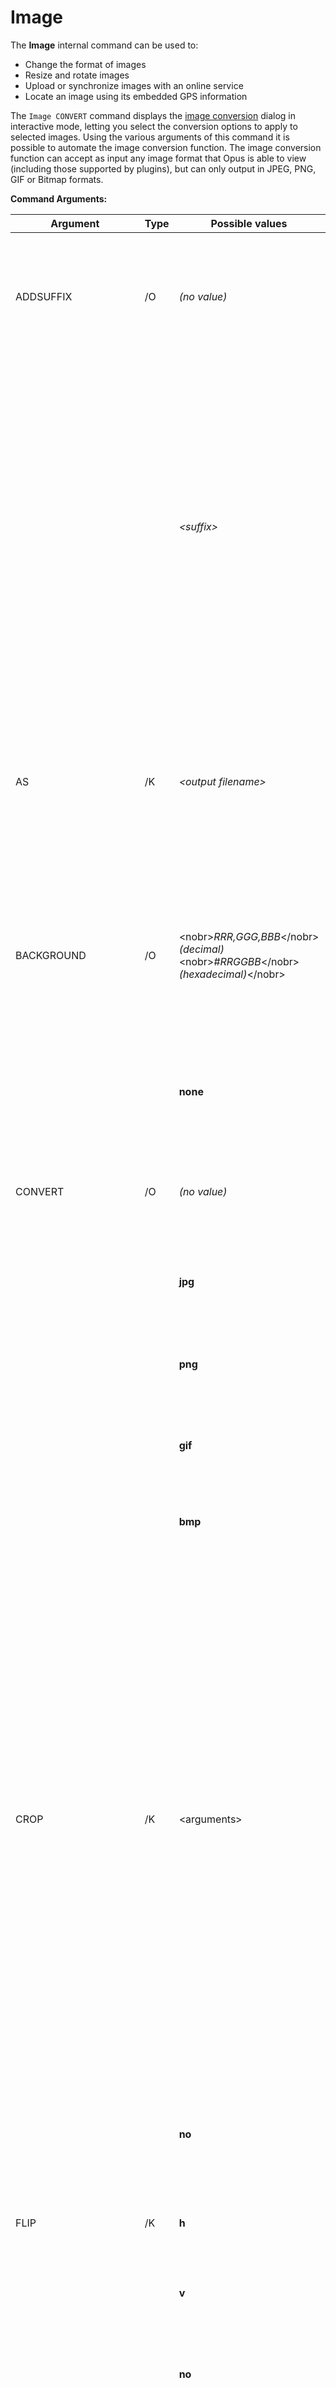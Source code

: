 # Image

The **Image** internal command can be used to:

- Change the format of images
- Resize and rotate images
- Upload or synchronize images with an online service
- Locate an image using its embedded GPS information

The `Image CONVERT` command displays the [image conversion](/Manual/additional_functionality/image_conversion/README.md) dialog in interactive mode, letting you select the conversion options to apply to selected images. Using the various arguments of this command it is possible to automate the image conversion function. The image conversion function can accept as input any image format that Opus is able to view (including those supported by plugins), but can only output in JPEG, PNG, GIF or Bitmap formats.

**Command Arguments:** 

<table>
<thead><tr><th>
Argument</th><th>
Type</th><th>
Possible values</th><th>
Description
</th></tr></thead><tbody><tr><td>
ADDSUFFIX</td><td>
/O</td><td>

*(no value)*</td><td>

Add a suffix to the output filename when resizing images. The suffix used indicates the new image size. If the image is not resized, no suffix is added.

*Example:* `Image CONVERT=jpg WIDTH=1024 HEIGHT=768 ADDSUFFIX`
</td></tr><tr><td>
</td><td>
</td><td>

*\<suffix\>*</td><td>

Adds the specified suffix to the output filename.

*Example:* `Image CONVERT=jpg WIDTH=128 HEIGHT=128 ADDSUFFIX=thumb`

The specified suffix is used provided a new image is written, but there are cases where no image will be written by default, such as when converting images in-place (not to a separate destination directory) and the source image already matches the specified criteria. If you need to ensure that a second copy of the image is created no matter what, using the specified suffix to modify its name, then you should prefix the suffix with the keyword **always:**.

*Example:* `Image CONVERT=jpg WIDTH=128 HEIGHT=128 ADDSUFFIX=always:thumb`
</td></tr><tr><td>
AS</td><td>
/K</td><td>

*\<output filename\>*</td><td>

Specify the output filename when converting images. By default the output filename is the same as the input filename, with the possibility of an additional suffix (with the **ADDSUFFIX** argument) and a different file extension if the image has been converted to a different format.

*Example:* `Image CONVERT=jpg AS=thumbnail.jpg WIDTH=128 HEIGHT=128`
</td></tr><tr><td>
BACKGROUND</td><td>
/O</td><td>

\<nobr\>*RRR,GGG,BBB*\</nobr\>  
*(decimal)*  
\<nobr\>*\#RRGGBB*\</nobr\>  
*(hexadecimal)*\</nobr\></td><td>

When an image with an alpha channel (transparency) is converted to a format that doesn't support the alpha channel, this argument is used to specify the background color that replaces the transparent area. The color can be specified in either decimal or hex format.

*Example:* `Image CONVERT=jpg BACKGROUND=#ff8000`
</td></tr><tr><td>
</td><td>
</td><td>

**none**</td><td>

Specify **BACKGROUND=none** in conjunction with a preset to override the saved setting.

*Example:* `Image CONVERT PRESET=ScaleAndCrop BACKGROUND=none`
</td></tr><tr><td>
CONVERT</td><td>
/O</td><td>

*(no value)*</td><td>

Displays the [image conversion](/Manual/additional_functionality/image_conversion/README.md) dialog in interactive mode when no other arguments are provided.

*Example:* `Image CONVERT`
</td></tr><tr><td>
</td><td>
</td><td>

**jpg**</td><td>

Automates the image conversion function; the converted image will be saved in JPEG format.

*Example:* `Image CONVERT=jpg`
</td></tr><tr><td>
</td><td>
</td><td>

**png**</td><td>

The converted image will be saved in PNG format.

*Example:* `Image ROTATE=EXIF CONVERT=png`
</td></tr><tr><td>
</td><td>
</td><td>

**gif**</td><td>

The converted image will be saved in GIF format.

*Example:* `Image WIDTH=128 HEIGHT=128 CONVERT=gif`
</td></tr><tr><td>
</td><td>
</td><td>

**bmp**</td><td>

The converted image will be saved in BMP format.

*Example:* `Image CONVERT=bmp`
</td></tr><tr><td>
CROP</td><td>
/K</td><td>

\<arguments\></td><td>

Crops selected images. The crop parameters can be specified in several ways:

|                            |                                                                                           |
|----------------------------|-------------------------------------------------------------------------------------------|
| W,H                        | Crop to specified size (width,height). Centers the crop rectangle in the original image.  |
| X,Y,W,H                    | Crop from specified position (x,y) to specified size (width,height).                      |
| \<nobr\>X,Y-X1,Y1\</nobr\> | Crop from specified position (x,y) to specified position (x1,y1).                         |
| W:H                        | Crop to specified ratio (width:height). Centers the crop rectangle in the original image. |
| X,Y,W:H                    | Crop from specified position (x,y) to specified ratio (width:height).                     |

*Example:* `Image CONVERT CROP=16:9`
</td></tr><tr><td>
</td><td>
</td><td>

**no**</td><td>

Specify **CROP=no** in conjunction with a preset to override the saved setting and disable cropping.

*Example:* `Image CONVERT PRESET=ScaleAndCrop CROP=no`
</td></tr><tr><td>
FLIP</td><td>
/K</td><td>

**h**</td><td>

Flip (mirror) the image horizontally.

*Example:* `Image FLIP=h`
</td></tr><tr><td>
</td><td>
</td><td>

**v**</td><td>

Flip the image vertically.

*Example:* `Image FLIP=v ROTATE=90 HERE`
</td></tr><tr><td>
</td><td>
</td><td>

**no**</td><td>

Specify **FLIP=no** in conjunction with a preset to override the saved setting.

*Example:* `Image CONVERT PRESET=ScaleAndRotate FLIP=no`
</td></tr><tr><td>
FROM</td><td>
/M</td><td>

*\<filename\> ...*</td><td>

Specify the image file or files to operate on. Without this argument the command will operate on all currently selected files. This is the default argument for the Image command and so you do not need to specify the FROM keyword. Remember that if the filename contains a space it needs to be enclosed in quotes.

*Example:* `Image CONVERT=png FROM C:\MyPhotos\\.jpg HERE`
</td></tr><tr><td>
HEIGHT</td><td>
/K/N</td><td>

*\<height\>*</td><td>

Resize the image to the specified height.

*Example:* `Image HEIGHT=768 PRESERVEASPECTRATIO CONVERT=jpg`
</td></tr><tr><td>
HERE</td><td>
/S</td><td>

*(no value)*</td><td>

Write converted images to the source folder. Without this argument converted images are written to the current destination folder.

*Example:* `Image CONVERT=bmp WIDTH=128 HEIGHT=128 ADDSUFFIX HERE`
</td></tr><tr><td>
LOCATE</td><td>
/K</td><td>

*\<keyword\>*</td><td>

Locates the real-world position of the selected image file from its embedded GPS information, using a third-party mapping service. With the exception of Google Earth (which must be installed on your machine), all services open a web browser.

The list of location services is configurable via **[Preferences / Miscellaneous / Advanced](/Manual/preferences/preferences_categories/miscellaneous/advanced_options.md): image_locate_services.** Several services are defined by default, these are listed below.

If the selected image does not have GPS information this command will have no effect.

*Example:* `Image LOCATE=\<keyword\>`
</td></tr><tr><td>
</td><td>
</td><td>

**bing**</td><td>

Locates the image using Bing maps (will open in a web browser).

*Example:* `Image LOCATE=bing`
</td></tr><tr><td>
</td><td>
</td><td>

**google**</td><td>

Locates the image using Google maps (will open in a web browser).

*Example:* `Image LOCATE=google`
</td></tr><tr><td>
</td><td>
</td><td>

**googleearth**</td><td>

Locates the image using Google Earth (the software must be installed on your computer for this to work). Supports multiple images selected at once.

*Example:* `Image LOCATE=googleearth`
</td></tr><tr><td>
</td><td>
</td><td>

**kml**</td><td>

Locates the image using the default handler for **.kml** (*Keyhole Markup Language*) files on your computer. This is the format Google Earth uses; indeed, this option does exactly the same thing as the **googleearth** option does except that it doesn't specifically check for the existence of Google Earth (and so will work with any app that implements default handling for *.kml* files).

*Example:* `Image LOCATE=kml`
</td></tr><tr><td>
</td><td>
</td><td>

**osm**</td><td>

Locates the image using Open Street Map (will open in a web browser).

*Example:* `Image LOCATE=osm`
</td></tr><tr><td>
</td><td>
</td><td>

**windowsmaps**</td><td>

Locates the image using Windows Maps (included by default in Windows 10). Supports multiple images selected at once (up to 25 maximum).

*Example:* `Image LOCATE=windowsmaps`
</td></tr><tr><td>
</td><td>
</td><td>

**menu**</td><td>

Generates a menu listing the configured location services. Selecting an item from the menu will launch the service to locate the selected image.

*Example:* `Image LOCATE=menu`
</td></tr><tr><td>
</td><td>
</td><td>

**nohide**</td><td>

Use this in conjunction with **menu**. By default services that are unavailable will be hidden from the menu - add the **nohide** parameter to disable them rather than hiding them.

*Example:* `Image LOCATE=menu,nohide`
</td></tr><tr><td>
NOADDSUFFIX</td><td>
/S</td><td>

*(no value)*</td><td>

Specify **NOADDSUFFIX** in conjunction with a preset to override the saved setting.

*Example:* `Image CONVERT PRESET=ScaleAndCrop NOADDSUFFIX`
</td></tr><tr><td>
NOAUTORUN</td><td>
/S</td><td>

*(no value)*</td><td>

Even if the other arguments on the command line would allow for automated image conversion, if **NOAUTORUN** is specified the conversion dialog will open first. This lets you use the other arguments to pre-configure the dialog but then make final adjustments manually.

*Example:* `Image CONVERT=png CROP=4:3 NOAUTORUN`
</td></tr><tr><td>
NOENLARGE</td><td>
/O</td><td>

*(no value)*</td><td>

Prevents images from being enlarged if the resize operation would otherwise cause this. Selected images that are already smaller than the specified size will remain untouched.

*Example:* `Image CONVERT=jpg WIDTH=1024 HEIGHT=768 NOENLARGE`
</td></tr><tr><td>
</td><td>
</td><td>

**no**</td><td>

Specify **NOENLARGE=no** in conjunction with a preset to override the saved setting.

*Example:* `Image CONVERT PRESET=ScaleAndCrop NOENLARGE=no`
</td></tr><tr><td>
NOLOSSLESS</td><td>
/O</td><td>

*(no value)*</td><td>

Disables the ability of Opus to perform lossless JPEG rotation. Normally Opus will rotate JPEG images losslessly if possible, but you may specifically want to recompress the image to a lower quality (to make it smaller) and this keyword allows you to do that. You can also use this without performing a rotation, if all you want to do is recompress a JPEG image to a different quality setting.

*Example:* `Image CONVERT=jpg QUALITY=50 ROTATE=EXIF NOLOSSLESS`
</td></tr><tr><td>
</td><td>
</td><td>

**no**</td><td>

Specify **NOLOSSLESS=no** in conjunction with a preset to override the saved setting.

*Example:* `Image CONVERT PRESET=ScaleAndRotate NOLOSSLESS=no`
</td></tr><tr><td>
NOREDUCE</td><td>
/O</td><td>

*(no value)*</td><td>

Prevents images from being reduced in size if the resize operation would otherwise cause this. Selected images that are already larger than the specified size will remain untouched.

*Example:* `Image CONVERT=jpg WIDTH=800 HEIGHT=600 NOREDUCE`
</td></tr><tr><td>
</td><td>
</td><td>

**no**</td><td>

Specify **NOREDUCE=no** in conjunction with a preset to override the saved setting.

*Example:* `Image CONVERT PRESET=ScaleAndCrop NOREDUCE=no`
</td></tr><tr><td>
NORENAME</td><td>
/S</td><td>

*(no value)*</td><td>

Specify **NORENAME** in conjunction with a preset to override the saved setting.

*Example:* `Image CONVERT PRESET=ScaleAndCrop NORENAME`
</td></tr><tr><td>
NOUSEIMAGEDATA</td><td>
/S</td><td>

*(no value)*</td><td>

When used with the **CONVERT** argument (in the standalone image viewer), overrides the **@useimagedata** command modifier and makes the image converter load the image from disk rather than obtaining it from the viewer.

*Example:* `Image CONVERT NOUSEIMAGEDATA`
</td></tr><tr><td>
PERCENT</td><td>
/K/N</td><td>

*\<resize percent\>*</td><td>

Resize the image to the specified percentage of the original size. This can enlarge images as well as reduce them.

You can set this to 0 or 100 to disable percentage resizing and override the settings in a saved preset.

*Example:* `Image CONVERT=jpg PERCENT=125`
</td></tr><tr><td>
PRESERVEASPECTRATIO</td><td>
/O</td><td>

*(no value)*</td><td>

Preserve the original aspect ratio when resizing images. The output width or height will be automatically adjusted to ensure the aspect ratio is maintained. Using this switch means you can resize an image by just supplying a new width or a new height - this missing dimension will be calculated automatically.

*Example:* `Image CONVERT=png WIDTH=1280 PRESERVEASPECTRATIO HERE`
</td></tr><tr><td>
</td><td>
</td><td>

**no**</td><td>

Specify **PRESERVEASPECTRATIO=no** in conjunction with a preset to override the saved setting.

*Example:* `Image CONVERT PRESET=ScaleAndCrop PRESERVEASPECTRATIO=no`
</td></tr><tr><td>
PRESERVEDATE</td><td>
/S</td><td>

*(no value)*</td><td>

When converting images, this option preserves the *creation* and *last modified* timestamps of the original file. By default, when this option is not specified, the *last modified* timestamp will be updated to the current time, as will the *creation* timestamp if the operation creates a new file. (Operations which convert an existing file "in place", overwriting the original with **REPLACE HERE**, will preserve the *creation* timestamp regardless of this option.)

*Example:* `Image ROTATE=EXIF REPLACE HERE PRESERVEDATE`
</td></tr><tr><td>
PRESET</td><td>
/K</td><td>

*\<name\>*</td><td>

Invokes a saved preset on selected images. Presets can be created via the user interface (run `Image CONVERT` by itself with no other arguments) - once saved, they can be automated using the **PRESET** argument. Any other supplied arguments will override the settings in the preset.

*Example:* `Image CONVERT=jpg PRESET=HDResize`
</td></tr><tr><td>
</td><td>
</td><td>

**!default**</td><td>

Use this to display the conversion dialog with its default settings. Otherwise, if no preset is specified, the last used settings are loaded.

*Example:* `Image CONVERT PRESET=!default`
</td></tr><tr><td>
</td><td>
</td><td>

**!list**</td><td>

Generates a list of saved presets. Selecting a preset from the list will run it on all selected images.

*Example:* `Image CONVERT PRESET=!list`
</td></tr><tr><td>
</td><td>
</td><td>

**!menu**</td><td>

Generates a menu of saved presets. Selecting a preset from the menu will run it on all selected images.

*Example:* `Image CONVERT PRESET=!menu`
</td></tr><tr><td>
QUALITY</td><td>
/K/N</td><td>

*\<quality\>*</td><td>

Specify the quality (1 - 100) when an image is saved in JPEG format.

*Example:* `Image CONVERT=jpg QUALITY=10 NOLOSSLESS`
</td></tr><tr><td>
REPLACE</td><td>
/O</td><td>

*(no value)*</td><td>

Automatically replaces existing files in the destination folder. Use this in conjunction with the **HERE** argument to convert an image "in-place". This only applies if the output filename is the same as the input filename - if the output filename has changed (via **ADDSUFFIX**, etc) and the file already exists, you will still be prompted for confirmation.

*Example:* `Image ROTATE=EXIF REPLACE`
</td></tr><tr><td>
</td><td>
</td><td>

**always**</td><td>

Always replace existing files, even if the output filename has changed.

*Example:* `Image PERCENT=50 ADDSUFFIX HERE REPLACE=always`
</td></tr><tr><td>
</td><td>
</td><td>

**no**</td><td>

Specify **REPLACE=no** in conjunction with a preset to override the saved setting.

*Example:* `Image CONVERT PRESET=ScaleAndCrop REPLACE=no`
</td></tr><tr><td>
</td><td>
</td><td>

**readonly**</td><td>

Replace existing files, even if they are read-only, without prompting. (Has no effect if read-only prompts are turned off in Preferences.)

*Example:* `Image PERCENT=50 REPLACE=readonly`

Can be combined with **always**:

*Example:* `Image PERCENT=50 REPLACE=always,readonly`
</td></tr><tr><td>
ROTATE</td><td>
/K</td><td>

*\<angle\>*</td><td>

Rotate the image the specified angle (in degrees). Positive values rotate clock-wise, negative values counter-clockwise.

You can set this to 0 to disable rotation and override the saved setting within a preset.

*Example:* `Image ROTATE=90 HERE REPLACE`
</td></tr><tr><td>
</td><td>
</td><td>

**EXIF**</td><td>

Uses the rotation (orientation) information stored in the images' EXIF tags to rotate the image. The effect of this is to negate the original orientation of the camera, resulting in a "right way up" image. If the selected image does not have an EXIF rotation tag this operation has no effect.

*Example:* `Image ROTATE=EXIF HERE REPLACE`
</td></tr><tr><td>
</td><td>
</td><td>

**RESET**</td><td>

Does not actually rotate the image data, but will clear out the rotation (orientation) field from the images' EXIF tags.

*Example:* `Image ROTATE=RESET HERE REPLACE`
</td></tr><tr><td>
TO</td><td>
/K</td><td>

*\<destination path\>*</td><td>

Specifies the destination path for converted images. Remember to enclose the path in quotes if it contains spaces. If not provided, and the **HERE** argument is not specified, the current destination file display will be used as the target path.

*Example:* `Image CONVERT=jpg WIDTH=80 HEIGHT=80 TO "C:\Photos\Image Thumbnails"`
</td></tr><tr><td>
TODEST</td><td>
/S</td><td>

*(no value)*</td><td>
Forces the output to go to the current destination folder. This lets you override the saved destination within a preset.
</td></tr><tr><td>
NOADDSUFFIX</td><td>
/S</td><td>

*(no value)*</td><td>

Specify **NOADDSUFFIX** in conjunction with a preset to override the saved setting.

*Example:* `Image CONVERT PRESET=ScaleAndCrop TODEST`
</td></tr><tr><td>
WIDTH</td><td>
/K/N</td><td>
</td><td>

Resize the image to the specified width.

*Example:* `Image WIDTH=1024 PRESERVEASPECTRATIO CONVERT=jpg`
</td></tr></tbody>
</table>

